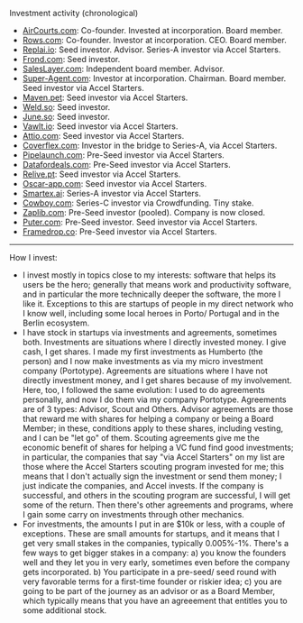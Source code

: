 Investment activity (chronological)

- [AirCourts.com](https://aircourts.com): Co-founder. Invested at incorporation. Board member.
- [Rows.com](https://rows.com): Co-founder. Investor at incorporation. CEO. Board member.
- [Replai.io](https://replai.io): Seed investor. Advisor. Series-A investor via Accel Starters.
- [Frond.com](https://frond.com): Seed investor.
- [SalesLayer.com](https://saleslayer.com): Independent board member. Advisor.
- [Super-Agent.com](https://super-agent.com): Investor at incorporation. Chairman. Board member. Seed investor via Accel Starters.
- [Maven.pet](https://maven.pet): Seed investor via Accel Starters.
- [Weld.so](https://weld.so): Seed investor.
- [June.so](https://june.so): Seed investor.
- [Vawlt.io](https://vawlt.io): Seed investor via Accel Starters. 
- [Attio.com](https://attio.com): Seed investor via Accel Starters.
- [Coverflex.com](https://coverflex.com): Investor in the bridge to Series-A, via Accel Starters.
- [Pipelaunch.com](https://pipelaunch.com): Pre-Seed investor via Accel Starters.
- [Datafordeals.com](https://datafordeals.com): Pre-Seed investor via Accel Starters.
- [Relive.pt](https://relive.pt): Seed investor via Accel Starters.
- [Oscar-app.com](https://oscar-app.com): Seed investor via Accel Starters.
- [Smartex.ai](https://smartex.ai): Series-A investor via Accel Starters.
- [Cowboy.com](https://cowboy.com): Series-C investor via Crowdfunding. Tiny stake.
- [Zaplib.com](https://zaplib.com): Pre-Seed investor (pooled). Company is now closed.
- [Puter.com](https://puter.com): Pre-Seed investor. Seed investor via Accel Starters.
- [Framedrop.co](https://framedrop.co): Pre-Seed investor via Accel Starters.

---

How I invest:
- I invest mostly in topics close to my interests: software that helps its users be the hero; generally that means work and productivity software, and in particular the more technically deeper the software, the more I like it. Exceptions to this are startups of people in my direct network who I know well, including some local heroes in Porto/ Portugal and in the Berlin ecosystem. 
- I have stock in startups via investments and agreements, sometimes both. Investments are situations where I directly invested money. I give cash, I get shares. I made my first investments as Humberto (the person) and I now make investments as via my micro investment company (Portotype). Agreements are situations where I have not directly investment money, and I get shares because of my involvement. Here, too, I followed the same evolution: I used to do agreements personally, and now I do them via my company Portotype. Agreements are of 3 types: Advisor, Scout and Others. Advisor agreements are those that reward me with shares for helping a company or being a Board Member; in these, conditions apply to these shares, including vesting, and I can be "let go" of them. Scouting agreements give me the economic benefit of shares for helping a VC fund find good investments; in particular, the companies that say "via Accel Starters" on my list are those where the Accel Starters scouting program invested for me; this means that I don't actually sign the investment or send them money; I just indicate the companies, and Accel invests. If the company is successful, and others in the scouting program are successful, I will get some of the return. Then there's other agreements and programs, where I gain some carry on investments through other mechanics.    
- For investments, the amounts I put in are $10k or less, with a couple of exceptions. These are small amounts for startups, and it means that I get very small stakes in the companies, typically 0.005%-1%. There's a few ways to get bigger stakes in a company: a) you know the founders well and they let you in very early, sometimes even before the company gets incorporated. b) You participate in a pre-seed/ seed round with very favorable terms for a first-time founder or riskier idea; c) you are going to be part of the journey as an advisor or as a Board Member, which typically means that you have an agreeement that entitles you to some additional stock.
